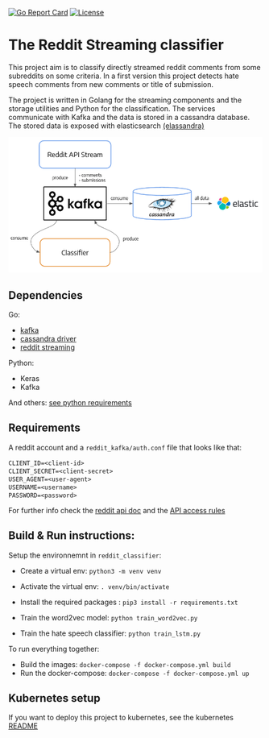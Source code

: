 [![Go Report Card](https://goreportcard.com/badge/Baumanar/bill-split)](https://goreportcard.com/report/github.com/Baumanar/reddit_streaming_classifier) 
[![License](https://img.shields.io/badge/License-Apache%202.0-blue.svg)](https://github.com/Baumanar/reddit_streaming_classifier/blob/master/LICENSE) 

# The Reddit Streaming classifier

This project aim is to classify directly streamed reddit comments from some subreddits on some criteria.
In a first version this project detects hate speech comments from new comments or title of submission.

The project is written in Golang for the streaming components and the storage utilities and Python for 
the classification. The services communicate with Kafka and the data is stored in a cassandra database.
The stored data is exposed with elasticsearch [(elassandra)](https://www.elassandra.io/)

![arch](images/arch.png)

## Dependencies

Go: 
- [kafka](https://github.com/confluentinc/confluent-kafka-go)
- [cassandra driver](https://github.com/gocql/gocql)
- [reddit streaming](https://github.com/Baumanar/reddit_api_streaming)

Python:

- Keras
- Kafka

And others: [see python requirements](reddit_classifier/requirements.txt)


## Requirements

A reddit account and a `reddit_kafka/auth.conf` file that looks like that:


```
CLIENT_ID=<client-id>
CLIENT_SECRET=<client-secret>
USER_AGENT=<user-agent>
USERNAME=<username>
PASSWORD=<password>
```

For further info check the  [reddit api doc](https://www.reddit.com/dev/api/) and the [API access rules](https://github.com/reddit-archive/reddit/wiki/OAuth2 )


## Build & Run instructions:

Setup the environnemnt in `reddit_classifier`:

- Create a virtual env: `python3 -m venv venv`
- Activate the virtual env: `. venv/bin/activate`
- Install the required packages : `pip3 install -r requirements.txt`

- Train the word2vec model: `python train_word2vec.py`
- Train the hate speech classifier: `python train_lstm.py`


To run everything together:

- Build the images: `docker-compose -f docker-compose.yml build`
- Run the docker-compose: `docker-compose -f docker-compose.yml up`


## Kubernetes setup

If you want to deploy this project to kubernetes, see the kubernetes [README](kube-deploy/README.md)